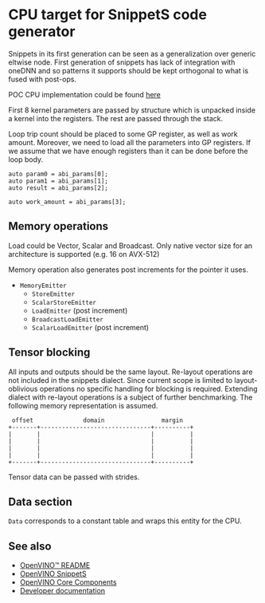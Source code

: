 # CPU target for SnippetS code generator

Snippets in its first generation can be seen as a generalization over generic eltwise node. First generation of snippets has lack of integration with oneDNN and so patterns it supports should be kept orthogonal to what is fused with post-ops. 

POC CPU implementation could be found [here](https://github.com/openvinotoolkit/openvino/pull/2824)

First 8 kernel parameters are passed by structure which is unpacked inside a kernel into the registers. The rest are passed through the stack.

Loop trip count should be placed to some GP register, as well as work amount. Moreover, we need to load all the parameters into GP registers. If we assume that we have enough registers than it can be done before the loop body.

```
auto param0 = abi_params[0];
auto param1 = abi_params[1];
auto result = abi_params[2];

auto work_amount = abi_params[3];
```

## Memory operations

Load could be Vector, Scalar and Broadcast. Only native vector size for an architecture is supported (e.g. 16 on AVX-512)

Memory operation also generates post increments for the pointer it uses. 

- `MemoryEmitter`
    - `StoreEmitter`
    - `ScalarStoreEmitter`
    - `LoadEmitter` (post increment)
    - `BroadcastLoadEmitter`
    - `ScalarLoadEmitter` (post increment)

## Tensor blocking

All inputs and outputs should be the same layout. Re-layout operations are not included in the snippets dialect. Since current scope is limited to layout-oblivious operations no specific handling for blocking is required. Extending dialect with re-layout operations is a subject of further benchmarking. The following memory representation is assumed.

```
 offset              domain                margin
+-------+-------------------------------+----------+
|       |                               |          |
|       |                               |          |
|       |                               |          |
|       |                               |          |
+-------+-------------------------------+----------+
```

Tensor data can be passed with strides.

## Data section

`Data` corresponds to a constant table and wraps this entity for the CPU.

## See also
 * [OpenVINO™ README](../../../README.md)
 * [OpenVINO SnippetS](../README.md)
 * [OpenVINO Core Components](../../../src/README.md)
 * [Developer documentation](../../../docs/dev/index.md)
 